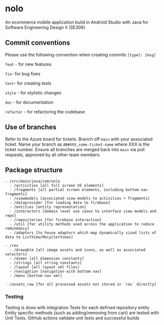 # nolo
An ecommerce mobile application build in Android Studio with Java for Software Engineering Design II (SE306)

## Commit conventions
Please use the following convention when creating commits `[type]: [msg]`

`feat` - for new features

`fix`- for bug fixes

`test`- for creating tests

`style` - for stylistic changes

`doc` - for documentation

`refactor` - for refactoring the codebase

## Use of branches
Refer to the Azure board for tickets. Branch off `main` with your associated ticket. Name your branch as `AB#XXX_some-ticket-name` where XXX is the ticket number. Ensure all branches are merged back into `main` via pull requests, approved by all other team members.


## Package structure
```
- /src/main/java/com/nolo
  - /activities [all full screen UI elements]
  - /fragments [all partial screen elements, including bottom nav fragments]
  - /viewmodels [associated view models to activities + fragments]
  - /dataprovider [for loading data to firebase]
  - /entities [entity representation]
  - /interactors [domain level use cases to interface view models and repo]
  - /repositories [for firebase interaction]
  - /util [for utility methods used across the application to reduce redundancy]
  - /adaptors [to house adaptors which map dynamically sized lists of data to ListView/RecyclerViews]
 
- /res
  - /drawable [all image assets and icons, as well as associated selectors]
  - /dimen [all dimension constants]
  - /strings [all string constants]
  - /layout [all layout xml files]
  - /navigation [navigation with bottom nav]
  - /menu [bottom nav xml]
  
- /assets_raw [for all processed assets not stored in `res` directly]
```

### Testing
Testing is done with Integration Tests for each defined repository entity
Entity specific methods (such as adding/removing from cart) are tested with Unit Tests.
GitHub actions validate unit tests and successful builds

